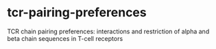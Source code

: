 # tcr-pairing-preferences
TCR chain pairing preferences: interactions and restriction of alpha and beta chain sequences in T-cell receptors
